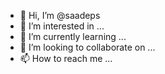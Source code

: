 - 👋 Hi, I’m @saadeps
- 👀 I’m interested in ...
- 🌱 I’m currently learning ...
- 💞️ I’m looking to collaborate on ...
- 📫 How to reach me ...

<!---
saadeps/saadeps is a ✨ special ✨ repository because its `README.md` (this file) appears on your GitHub profile.
You can click the Preview link to take a look at your changes.
--->
